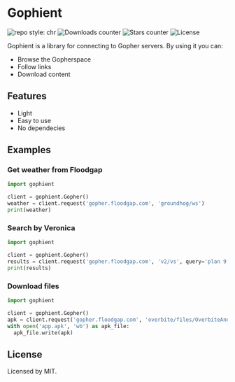 # Gophient
![repo style: chr](https://img.shields.io/badge/repo%20style-chr-blueviolet?logo=github&style=flat-square)
![Downloads counter](https://shields.io/github/downloads/arichr/gophient/total?style=flat-square)
![Stars counter](https://shields.io/github/stars/arichr/gophient?style=flat-square)
![License](https://shields.io/github/license/arichr/gophient?style=flat-square)

Gophient is a library for connecting to Gopher servers. By using it you can:
 * Browse the Gopherspace
 * Follow links
 * Download content

## Features
 * Light
 * Easy to use
 * No dependecies

## Examples
### Get weather from Floodgap
```python
import gophient

client = gophient.Gopher()
weather = client.request('gopher.floodgap.com', 'groundhog/ws')
print(weather)
```
### Search by Veronica
```python
import gophient

client = gophient.Gopher()
results = client.request('gopher.floodgap.com', 'v2/vs', query='plan 9')
print(results)
```
### Download files
```python
import gophient

client = gophient.Gopher()
apk = client.request('gopher.floodgap.com', 'overbite/files/OverbiteAndroid025.apk')
with open('app.apk', 'wb') as apk_file:
  apk_file.write(apk)
```

## License
Licensed by MIT.
